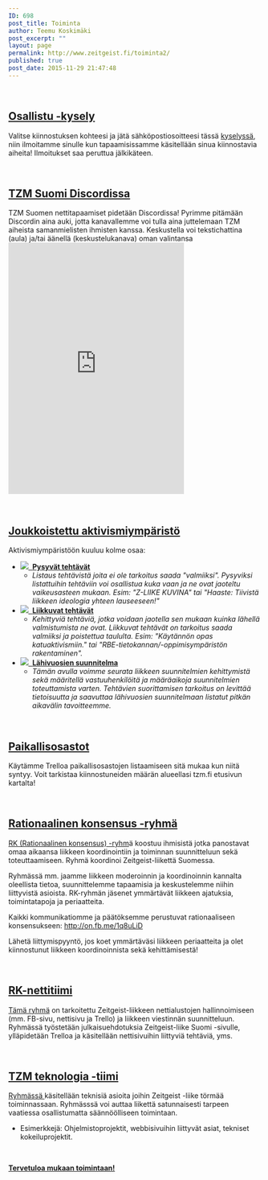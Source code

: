```yaml
---
ID: 698
post_title: Toiminta
author: Teemu Koskimäki
post_excerpt: ""
layout: page
permalink: http://www.zeitgeist.fi/toiminta2/
published: true
post_date: 2015-11-29 21:47:48
---
```

&nbsp;
<h2><a href="http://www.zeitgeist.fi/osallistu/">Osallistu -kysely</a></h2>
Valitse kiinnostuksen kohteesi ja jätä sähköpostiosoitteesi tässä <a href="http://www.zeitgeist.fi/osallistu/">kyselyssä</a>, niin ilmoitamme sinulle kun tapaamisissamme käsitellään sinua kiinnostavia aiheita! Ilmoitukset saa peruttua jälkikäteen.

&nbsp;
<h2><a href="https://discord.gg/vpVcd56">TZM Suomi Discordissa</a></h2>
TZM Suomen nettitapaamiset pidetään Discordissa! Pyrimme pitämään Discordin aina auki, jotta kanavallemme voi tulla aina juttelemaan TZM aiheista samanmielisten ihmisten kanssa. Keskustella voi tekstichattina (aula) ja/tai äänellä (keskustelukanava) oman valintansa 

<iframe src="https://discordapp.com/widget?id=333971123211599874&theme=dark" width="350" height="500" allowtransparency="true" frameborder="0"></iframe>

&nbsp;
<h2><a href="https://trello.com/b/Wguxxrpl/joukkoistettu-tehtavalista-zeitgeist-liike-suomi">Joukkoistettu aktivismiympäristö</a></h2>
Aktivismiympäristöön kuuluu kolme osaa:
<ul>
 	<li><a class="known-service-link" href="https://trello.com/b/7EPfDk1K/pysyvat-tehtavat"><img class="known-service-icon" src="https://d78fikflryjgj.cloudfront.net/images/services/e1b7406bd79656fdd26ca46dc8963bee/trello.png" />  <strong>Pysyvät tehtävät</strong></a>
<ul>
 	<li><em><em>Listaus tehtävistä joita ei ole tarkoitus saada "valmiiksi". Pysyviksi listattuihin tehtäviin voi osallistua kuka vaan ja ne ovat jaoteltu vaikeusasteen mukaan. Esim: "Z-LIIKE KUVINA" tai "Haaste: Tiivistä liikkeen ideologia yhteen lauseeseen!"</em></em></li>
</ul>
</li>
 	<li><a class="known-service-link" href="https://trello.com/b/uZgnyIj6/liikkuvat-tehtavat"><img class="known-service-icon" src="https://d78fikflryjgj.cloudfront.net/images/services/e1b7406bd79656fdd26ca46dc8963bee/trello.png" />  <strong>Liikkuvat tehtävät</strong></a>
<ul>
 	<li><em><em>Kehittyviä tehtäviä, jotka voidaan jaotella sen mukaan kuinka lähellä valmistumista ne ovat. Liikkuvat tehtävät on tarkoitus saada valmiiksi ja poistettua taululta. Esim: "Käytännön opas katuaktivismiin." tai "RBE-tietokannan/-oppimisympäristön rakentaminen".</em></em></li>
</ul>
</li>
 	<li><a class="known-service-link" href="https://trello.com/b/bAI6gmfw/lahivuosien-suunnitelma"><img class="known-service-icon" src="https://d78fikflryjgj.cloudfront.net/images/services/e1b7406bd79656fdd26ca46dc8963bee/trello.png" />  <strong>Lähivuosien suunnitelma</strong></a>
<ul>
 	<li><em>Tämän avulla voimme seurata liikkeen suunnitelmien kehittymistä sekä määritellä vastuuhenkilöitä ja määräaikoja suunnitelmien toteuttamista varten. Tehtävien suorittamisen tarkoitus on levittää tietoisuutta ja saavuttaa lähivuosien suunnitelmaan listatut pitkän aikavälin tavoitteemme.
</em></li>
</ul>
</li>
</ul>
&nbsp;
<h2><a href="https://trello.com/paikallisosastot">Paikallisosastot</a></h2>
Käytämme Trelloa paikallisosastojen listaamiseen sitä mukaa kun niitä syntyy. Voit tarkistaa kiinnostuneiden määrän alueellasi tzm.fi etusivun kartalta!

&nbsp;
<h2><a href="https://www.facebook.com/groups/1418483135035321">Rationaalinen konsensus -ryhmä</a></h2>
<a href="https://www.facebook.com/groups/1418483135035321">RK (Rationaalinen konsensus) -ryhm</a><span class="text_exposed_show">ä koostuu ihmisistä jotka panostavat omaa aikaansa liikkeen koordinointiin ja toiminnan suunnitteluun sekä toteuttaamiseen. Ryhmä koordinoi Zeitgeist-liikettä Suomessa.</span>

Ryhmässä mm. jaamme liikkeen moderoinnin ja koordinoinnin kannalta oleellista tietoa, suunnittelemme tapaamisia ja keskustelemme niihin liittyvistä asioista. RK-ryhmän jäsenet ymmärtävät liikkeen ajatuksia, toimintatapoja ja periaatteita.

Kaikki kommunikatiomme ja päätöksemme perustuvat rationaaliseen konsensukseen: <a href="http://on.fb.me/1q8uLiD" target="_blank" rel="nofollow noopener" data-lynx-uri="http://l.facebook.com/?u=http%3A%2F%2Fon.fb.me%2F1q8uLiD&amp;e=ATMq2nL1wS2FwTC_TEbMmmePxiFMouXX_95csMa95bGFiWgbYqGPCfhMVwnog8LckCTZuEVd6Cy6FY7y49g33mktUVLocMlgEoXlG8MbkQm0QMFksRx3ZIjONo6hD0IYTseD6Q8">http://on.fb.me/1q8uLiD</a>

Lähetä liittymispyyntö, jos koet ymmärtäväsi liikkeen periaatteita ja olet kiinnostunut liikkeen koordinoinnista sekä kehittämisestä!

&nbsp;
<h2><a href="https://www.facebook.com/groups/614272218704585/">RK-nettitiimi</a></h2>
<a href="https://www.facebook.com/groups/614272218704585/">Tämä ryhmä</a> on tarkoitettu Zeitgeis<span class="text_exposed_show">t-liikkeen nettialustojen hallinnoimiseen (mm. FB-sivu, nettisivu ja Trello) ja liikkeen viestinnän suunnitteluun. </span>Ryhmässä työstetään julkaisuehdotuksia Zeitgeist-liike Suomi -sivulle, ylläpidetään Trelloa ja käsitellään nettisivuihin liittyviä tehtäviä, yms.

&nbsp;
<h2><a href="https://www.facebook.com/groups/221193444956348/">TZM teknologia -tiimi</a></h2>
<a href="https://www.facebook.com/groups/221193444956348/">Ryhmässä </a>käsitellään teknisiä asioita joihin Zeitgeist -liike tö<span class="text_exposed_show">rmää toiminnassaan. Ryhmässsä voi auttaa liikettä satunnaisesti tarpeen vaatiessa osallistumatta säännöölliseen toimintaan.</span>
<ul>
 	<li><span class="text_exposed_show">Esimerkkejä: Ohjelmistoprojektit, webbisivuihin liittyvät asiat, tekniset kokeiluprojektit.</span></li>
</ul>
&nbsp;

<strong><a href="https://trello.com/paikallisosastot">Tervetuloa mukaan toimintaan! </a></strong>

&nbsp;

&nbsp;